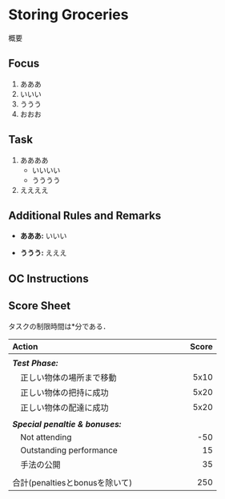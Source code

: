# Storing Groceries

概要



## Focus
1. あああ
1. いいい
1. ううう
1. おおお

## Task
1. ああああ
	* いいいい
	* うううう
1. ええええ

## Additional Rules and Remarks
* **あああ:** いいい

* **ううう:** えええ

## OC Instructions

## Score Sheet

タスクの制限時間は\*分である．


|Action　　　　　　　　　　　　　　　|Score　　　|
|:-|-:|
|||
|***Test Phase:***||
|　正しい物体の場所まで移動			|5x10|
|　正しい物体の把持に成功			|5x20|
|　正しい物体の配達に成功			|5x20|
|||
|***Special penaltie & bonuses:***	||
|　Not attending					|-50|
|　Outstanding performance		|15|
|　手法の公開						|35|
|||
|合計(penaltiesとbonusを除いて)   |250|
